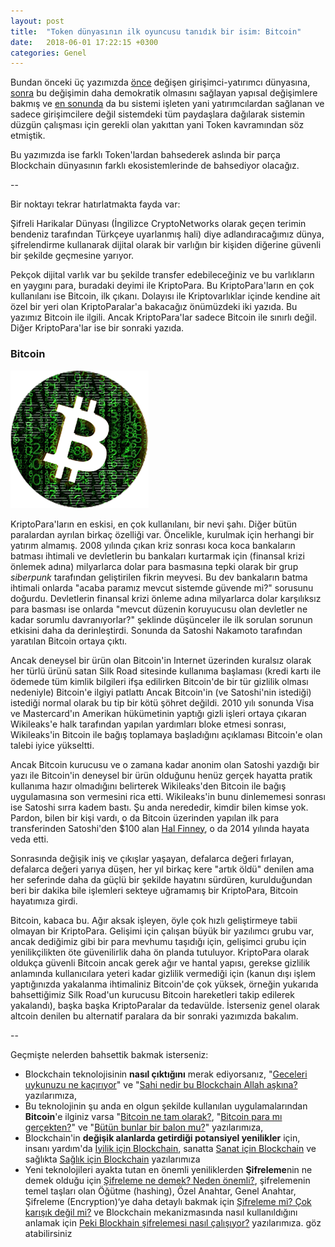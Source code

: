 ```yaml
---
layout: post
title:  "Token dünyasının ilk oyuncusu tanıdık bir isim: Bitcoin"
date:   2018-06-01 17:22:15 +0300
categories: Genel
---
```



Bundan önceki üç yazımızda [önce](http://ademimerkezi.com/genel/2018/05/17/degisen-girisimcilik-ve-yatirimcilik.html) değişen girişimci-yatırımcı dünyasına, [sonra](http://ademimerkezi.com/genel/2018/05/21/girisimler-yeni-teknolijler-ile-nasil-demokratiklesiyor.html) bu değişimin daha demokratik olmasını sağlayan yapısal değişimlere bakmış ve [en sonunda](http://ademimerkezi.com/genel/2018/05/25/ico-ve-token-dunyasi.html) da bu sistemi işleten yani yatırımcılardan sağlanan ve sadece girişimcilere değil sistemdeki tüm paydaşlara dağılarak sistemin düzgün çalışması için gerekli olan yakıttan yani Token kavramından söz etmiştik. 

Bu yazımızda ise farklı Token'lardan bahsederek aslında bir parça Blockchain dünyasının farklı ekosistemlerinde de bahsediyor olacağız. 

--

Bir noktayı tekrar hatırlatmakta fayda var: 

Şifreli Harikalar Dünyası (İngilizce CryptoNetworks olarak geçen terimin bendeniz tarafından Türkçeye uyarlanmış hali)  diye adlandıracağımız dünya, şifrelendirme kullanarak dijital olarak bir varlığın bir kişiden diğerine güvenli bir şekilde geçmesine yarıyor. 

Pekçok dijital varlık var bu şekilde transfer edebileceğiniz ve bu varlıkların en yaygını para, buradaki deyimi ile KriptoPara. Bu KriptoPara'ların en çok kullanılanı ise Bitcoin, ilk çıkanı. Dolayısı ile Kriptovarlıklar içinde kendine ait özel bir yeri olan KriptoParalar'a bakacağız önümüzdeki iki yazıda. Bu yazımız Bitcoin ile ilgili. Ancak KriptoPara'lar sadece Bitcoin ile sınırlı değil. Diğer KriptoPara'lar ise bir sonraki yazıda.  

### Bitcoin

![cryptocurrency-bitcoin.png](/assets/cryptocurrency-bitcoin.png) 

KriptoPara'ların en eskisi, en çok kullanılanı, bir nevi şahı. Diğer bütün paralardan ayrılan birkaç özelliği var. Öncelikle, kurulmak için herhangi bir yatırım almamış. 2008 yılında çıkan kriz sonrası koca koca bankaların batması ihtimali ve devletlerin bu bankaları kurtarmak için (finansal krizi önlemek adına) milyarlarca dolar para basmasına tepki olarak bir grup *siberpunk* tarafından geliştirilen fikrin meyvesi. Bu dev bankaların batma ihtimali onlarda "acaba paramız mevcut sistemde güvende mi?" sorusunu doğurdu. Devletlerin finansal krizi önleme adına milyarlarca dolar karşılıksız para basması ise onlarda "mevcut düzenin koruyucusu olan devletler ne kadar sorumlu davranıyorlar?" şeklinde düşünceler ile ilk sorulan sorunun etkisini daha da derinleştirdi. Sonunda da Satoshi Nakamoto tarafından yaratılan Bitcoin ortaya çıktı. 

Ancak deneysel bir ürün olan Bitcoin'in Internet üzerinden kuralsız olarak her türlü ürünü satan Silk Road sitesinde kullanıma başlaması (kredi kartı ile ödemede tüm kimlik bilgileri ifşa edilirken Bitcoin'de bir tür gizlilik olması nedeniyle) Bitcoin'e ilgiyi patlattı  Ancak Bitcoin'in (ve Satoshi'nin istediği)  istediği normal olarak bu tip bir kötü şöhret değildi. 2010 yılı sonunda Visa ve Mastercard'ın Amerikan hükümetinin yaptığı gizli işleri ortaya çıkaran Wikileaks'e halk tarafından yapılan yardımları bloke etmesi sonrası, Wikileaks'in Bitcoin ile bağış toplamaya başladığını açıklaması Bitcoin'e olan talebi iyice yükseltti. 

Ancak Bitcoin kurucusu ve o zamana kadar anonim olan Satoshi yazdığı bir yazı ile Bitcoin'in deneysel bir ürün olduğunu henüz gerçek hayatta pratik kullanıma hazır olmadığını belirterek Wikileaks'den Bitcoin ile bağış uygulamasına son vermesini rica etti. Wikileaks'in bunu dinlememesi sonrası ise Satoshi sırra kadem bastı. Şu anda nerededir, kimdir bilen kimse yok. Pardon, bilen bir kişi vardı, o da Bitcoin üzerinden yapılan ilk para transferinden Satoshi'den $100 alan [Hal Finney](http://www.wiki-zero.net/index.php?q=aHR0cHM6Ly9lbi53aWtpcGVkaWEub3JnL3dpa2kvSGFsX0Zpbm5leV8oY29tcHV0ZXJfc2NpZW50aXN0KQ), o da 2014 yılında hayata veda etti.  

Sonrasında değişik iniş ve çıkışlar yaşayan, defalarca değeri fırlayan, defalarca değeri yarıya düşen, her yıl birkaç kere "artık öldü" denilen ama her seferinde daha da güçlü bir şekilde hayatını sürdüren, kurulduğundan beri bir dakika bile işlemleri sekteye uğramamış bir KriptoPara, Bitcoin hayatımıza girdi. 

Bitcoin, kabaca bu. Ağır aksak işleyen, öyle çok hızlı geliştirmeye tabii olmayan bir KriptoPara. Gelişimi için çalışan büyük bir yazılımcı grubu var, ancak dediğimiz gibi bir para mevhumu taşıdığı için, gelişimci grubu için yenilikçilikten öte güvenilirlik daha ön planda tutuluyor. KriptoPara olarak oldukça güvenli Bitcoin ancak gerek ağır ve hantal yapısı, gerekse gizlilik anlamında kullanıcılara yeteri kadar gizlilik vermediği için (kanun dışı işlem yaptığınızda yakalanma ihtimaliniz Bitcoin'de çok yüksek, örneğin yukarıda bahsettiğimiz Silk Road'un kurucusu Bitcoin hareketleri takip edilerek yakalandı), başka başka KriptoParalar da tedavülde. İsterseniz genel olarak altcoin denilen bu alternatif paralara da bir sonraki yazımızda bakalım. 

--
&nbsp;

Geçmişte nelerden bahsettik bakmak isterseniz: 
- Blockchain teknolojisinin **nasıl çıktığını** merak ediyorsanız, "[Geceleri uykunuzu ne kaçırıyor](http://ademimerkezi.com/genel/2018/03/01/Geceleri-uykunuzu-ne-kaciriyor.html)" ve "[Sahi nedir bu Blockchain Allah aşkına?](http://ademimerkezi.com/genel/2018/03/02/Sahi-nedir-bu-blockchain-allah-askina.html) yazılarımıza, 
- Bu teknolojinin şu anda en olgun şekilde kullanılan uygulamalarından **Bitcoin**'e ilginiz varsa "[Bitcoin ne tam olarak?](http://ademimerkezi.com/genel/2018/03/13/Bitcoin-ne-tam-olarak.html), "[Bitcoin para mı gerçekten?](http://ademimerkezi.com/genel/2018/03/22/Bitcoin-para-mi-gercekten.html)" ve "[Bütün bunlar bir balon mu?](http://ademimerkezi.com/genel/2018/03/05/Butun-bunlar-bir-balon-mu.html)" yazılarımıza, 
- Blockchain'in **değişik alanlarda getirdiği potansiyel yenilikler** için, insanı yardım'da [İyilik için Blockchain](http://ademimerkezi.com/genel/2018/03/29/Iyilik-icin-blockchain.html), sanatta [Sanat için Blockchain](http://ademimerkezi.com/genel/2018/03/29/Iyilik-icin-blockchain.html) ve sağlıkta [Sağlık için Blockchain](http://ademimerkezi.com/genel/2018/04/17/saglik-icin-blockchain.html) yazılarımıza
- Yeni teknolojileri ayakta tutan en önemli yeniliklerden **Şifreleme**nin ne demek olduğu için [Şifreleme ne demek? Neden önemli?](http://ademimerkezi.com/genel/2018/04/25/sifreleme-ne-demek-neden-onemli.html),  şifrelemenin temel taşları olan Öğütme (hashing), Özel Anahtar, Genel Anahtar, Şifreleme (Encryption)‘ye daha detaylı bakmak için [Şifreleme mi? Çok karışık değil mi?](http://ademimerkezi.com/genel/2018/04/26/sifreleme-mi-cok-karisik-degil-mi.html) ve Blockchain mekanizmasında nasıl kullanıldığını anlamak için [Peki Blockhain şifrelemesi nasıl çalışıyor?](http://ademimerkezi.com/genel/2018/05/08/Peki-Blockchain-sifrelemesi-nasil-calisiyor.html) yazılarımıza.
göz atabilirsiniz
